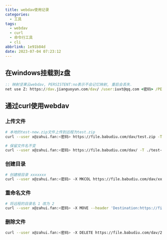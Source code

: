 ```yaml
---
title: webdav使用记录
categories:
  - 工具
tags:
  - webdav
  - curl
  - 命令行工具
  - cli
abbrlink: 1e91b84d
date: 2023-07-04 07:23:12
---
```



## 在windows挂载到z盘

```bat
:: 映射坚果云webdav, PERSISTENT:no表示不会记忆映射, 重启会丢失.
net use Z: https://dav.jianguoyun.com/dav/ /user:iuxt@qq.com <密码> /PERSISTENT:no
```

## 通过curl使用webdav

### 上传文件

```bash
# 本地的test-new.zip文件上传到远程为test.zip
curl --user x@zahui.fan:<密码> https://file.babudiu.com/dav/test.zip -T ./test-new.zip 

# 保留文件名不变
curl --user x@zahui.fan:<密码> https://file.babudiu.com/dav/ -T ./test-new.zip 
```

### 创建目录

```bash
# 创建根目录 xxxxxxx
curl --user x@zahui.fan:<密码> -X MKCOL https://file.babudiu.com/dav/xxxxxxx/
```

### 重命名文件

```bash
# 将远程的目录名 1 改为 2
curl --user x@zahui.fan:<密码> -X MOVE --header 'Destination:https://file.babudiu.com/dav/2/' https://file.babudiu.com/dav/1/
```

### 删除文件

```bash
curl --user x@zahui.fan:<密码> -X DELETE https://file.babudiu.com/dav/2/
```